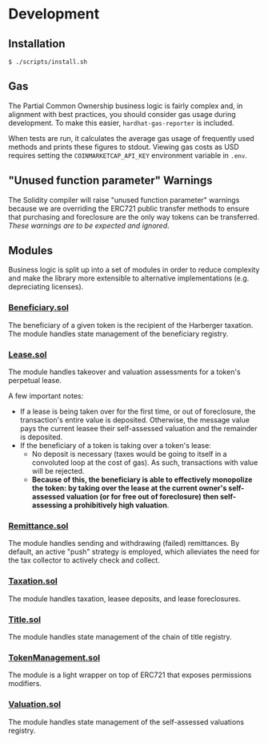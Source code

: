 # Development

## Installation

```console
$ ./scripts/install.sh
```

## Gas

The Partial Common Ownership business logic is fairly complex and, in alignment with best practices, you should consider gas usage during development. To make this easier, `hardhat-gas-reporter` is included.

When tests are run, it calculates the average gas usage of frequently used methods and prints these figures to stdout. Viewing gas costs as USD requires setting the `COINMARKETCAP_API_KEY` environment variable in `.env`.

## "Unused function parameter" Warnings

The Solidity compiler will raise "unused function parameter" warnings because we are overriding the ERC721 public transfer methods to ensure that purchasing and foreclosure are the only way tokens can be transferred. _These warnings are to be expected and ignored_.

## Modules

Business logic is split up into a set of modules in order to reduce complexity and make the library more extensible to alternative implementations (e.g. depreciating licenses).

### [Beneficiary.sol](../contracts/token/modules/Beneficiary.sol)

The beneficiary of a given token is the recipient of the Harberger taxation. The module handles state management of the beneficiary registry.

### [Lease.sol](../contracts/token/modules/Lease.sol)

The module handles takeover and valuation assessments for a token's perpetual lease.

A few important notes:

- If a lease is being taken over for the first time, or out of foreclosure, the transaction's entire value is deposited. Otherwise, the message value pays the current leasee their self-assessed valuation and the remainder is deposited.
- If the beneficiary of a token is taking over a token's lease:
  - No deposit is necessary (taxes would be going to itself in a convoluted loop at the cost of gas). As such, transactions with value will be rejected.
  - **Because of this, the beneficiary is able to effectively monopolize the token: by taking over the lease at the current owner's self-assessed valuation (or for free out of foreclosure) then self-assessing a prohibitively high valuation**.

### [Remittance.sol](../contracts/token/modules/Remittance.sol)

The module handles sending and withdrawing (failed) remittances. By default, an active "push" strategy is employed, which alleviates the need for the tax collector to actively check and collect.

### [Taxation.sol](../contracts/token/modules/Taxation.sol)

The module handles taxation, leasee deposits, and lease foreclosures.

### [Title.sol](../contracts/token/modules/Title.sol)

The module handles state management of the chain of title registry.

### [TokenManagement.sol](../contracts/token/modules/TokenManagement.sol)

The module is a light wrapper on top of ERC721 that exposes permissions modifiers.

### [Valuation.sol](../contracts/token/modules/Valuation.sol)

The module handles state management of the self-assessed valuations registry.
